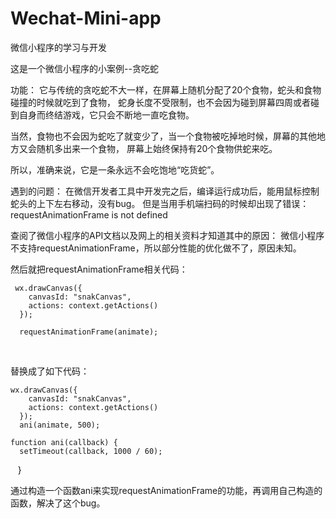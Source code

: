 # Wechat-Mini-app
微信小程序的学习与开发

这是一个微信小程序的小案例--贪吃蛇

功能：
它与传统的贪吃蛇不大一样，在屏幕上随机分配了20个食物，蛇头和食物碰撞的时候就吃到了食物，
蛇身长度不受限制，也不会因为碰到屏幕四周或者碰到自身而终结游戏，它只会不断地一直吃食物。

当然，食物也不会因为蛇吃了就变少了，当一个食物被吃掉地时候，屏幕的其他地方又会随机多出来一个食物，
屏幕上始终保持有20个食物供蛇来吃。

所以，准确来说，它是一条永远不会吃饱地“吃货蛇”。

遇到的问题：
在微信开发者工具中开发完之后，编译运行成功后，能用鼠标控制蛇头的上下左右移动，没有bug。
但是当用手机端扫码的时候却出现了错误：
requestAnimationFrame is not defined

查阅了微信小程序的API文档以及网上的相关资料才知道其中的原因：
微信小程序不支持requestAnimationFrame，所以部分性能的优化做不了，原因未知。

然后就把requestAnimationFrame相关代码：

     wx.drawCanvas({
        canvasId: "snakCanvas",
        actions: context.getActions()
      });
      
      requestAnimationFrame(animate);
    
    
替换成了如下代码：

    wx.drawCanvas({
        canvasId: "snakCanvas",
        actions: context.getActions()
      });
      ani(animate, 500);
    
    function ani(callback) {
      setTimeout(callback, 1000 / 60);
    }
    
    
通过构造一个函数ani来实现requestAnimationFrame的功能，再调用自己构造的函数，解决了这个bug。
